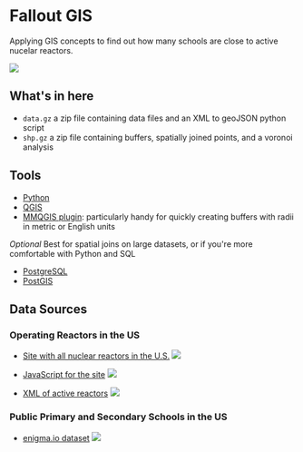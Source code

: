 # Fallout GIS
Applying GIS concepts to find out how many schools are close to active nucelar reactors.

![](http://media.giphy.com/media/e9KXZZpYXm8eY/giphy.gif)

## What's in here

+ `data.gz` a zip file containing data files and an XML to geoJSON python script
+ `shp.gz` a zip file containing buffers, spatially joined points, and a voronoi analysis

## Tools

+ [Python](https://www.python.org/)
+ [QGIS](http://www.qgis.org/en/site/)
+ [MMQGIS plugin](http://michaelminn.com/linux/mmqgis/): particularly handy for quickly creating buffers with radii in metric or English units

*Optional*
Best for spatial joins on large datasets, or if you're more comfortable with Python and SQL

+ [PostgreSQL](http://www.postgresql.org/)
+ [PostGIS](http://postgis.net/)

## Data Sources

### Operating Reactors in the US

+ [Site with all nuclear reactors in the U.S.](http://www.nrc.gov/info-finder/reactor/)
![](https://cloud.githubusercontent.com/assets/1578563/8269488/7c2d0698-1778-11e5-9d3d-0696c7a31f0e.png)

+ [JavaScript for the site](http://www.nrc.gov/admin/js/gmap_operatingreactors.js)
![](https://cloud.githubusercontent.com/assets/1578563/8269489/8e68e93a-1778-11e5-875a-5f019d57502f.png)

+ [XML of active reactors](http://www.nrc.gov/admin/data/gmaps/operatingreactors.xml)
![](https://cloud.githubusercontent.com/assets/1578563/8269490/94975cc4-1778-11e5-8239-320d13ffa226.png)


### Public Primary and Secondary Schools in the US

+ [enigma.io dataset](https://app.enigma.io/table/us.gov.ed.ccd.pessusd.2011?row=0&col=21&page=1)
![](https://cloud.githubusercontent.com/assets/1578563/8269492/ac4db2b4-1778-11e5-8685-0da3634dfcb7.png)

